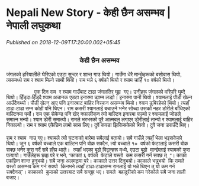 # Nepali New Story - केही छैन असम्भव | नेपाली लघुकथा

*Published on 2018-12-09T17:20:00.002+05:45*

<h2 style="text-align: center;">
<span lang="NE" style="line-height: 107%;"><span style="font-family: Helvetica Neue, Arial, Helvetica, sans-serif; font-size: large;">केही छैन असम्भव</span></span></h2>
<div class="MsoNormal">
<span style="font-family: Helvetica Neue, Arial, Helvetica, sans-serif;"><span lang="NE" style="line-height: 107%;">जंगलको हरियालीले घेरिएको एउटा सुन्दर र शान्त गाउ थियो। गाउँमा धेरै
मान्छेहरूको बसोबास थियो</span><span style="font-size: 12.0pt; line-height: 107%; mso-bidi-font-size: 11.0pt;">,</span><span lang="NE" style="line-height: 107%;"> त्यसमध्धे राम र श्याम मिल्ने साथी
थियो। राम भन्ने ६ वर्षको थियो र श्याम चाहिँ १० वर्षको थियो।</span><span style="font-size: 12.0pt; line-height: 107%; mso-bidi-font-size: 11.0pt;"><o:p></o:p></span></span></div>
<div class="MsoNormal">
<span lang="NE" style="font-family: Helvetica Neue, Arial, Helvetica, sans-serif; line-height: 107%;"><br /></span></div>
<div class="MsoNormal">
<span style="font-family: Helvetica Neue, Arial, Helvetica, sans-serif;"><span style="font-size: 12.0pt; line-height: 107%; mso-bidi-font-size: 11.0pt;"><span style="mso-spacerun: yes;">                 </span></span><span lang="NE" style="line-height: 107%;">एक
दिन राम<span style="mso-spacerun: yes;">  </span>र श्याम गाउँबाट टाढा जंगलतिर
घुम्न<span style="mso-spacerun: yes;">  </span>गए। उनीहरू जंगलको वरिपरि घुम्दै
थियो। हिँड्दा-हिँड्दै श्याम अचानक एउटा इनारमा ड्याम्म लड्यो। इनारमा पानी थियो।
श्यामलाई पौडी खेल्न आउँदैनथ्यो। पौडी खेल्न आए पनि इनारबाट बाहिर निस्कन असम्भव
थियो। श्याम डुबिरहेको थियो। त्यहाँ टाढा-टाढा सम्म कोही पनि थिएन। राम कसरी
श्यामलाई बचाउने भनेर सोच्दा उसको नहर डोरीले बाँधिएको बाल्टिनमा पर्यो। राम एक सेकेन्ड
पनि खेर नफालीकन त्यो बाल्टिन इनारमा फल्यो र श्यामलाई जोडले समात्न भन्यो। श्याम
डोरी समात्यो। रामले भरभरको पुरै आत्मबल लगाएर डोरीलाई तान्यो र श्यामलाई बाहिर
निकाल्यो। राम र श्याम एकैछिन लामो सास लिए। दुवै कपडा झिकिसकेको थियो। दुवै जना डराउँदै
थिए।</span><span style="font-size: 12.0pt; line-height: 107%; mso-bidi-font-size: 11.0pt;"><o:p></o:p></span></span></div>
<div class="MsoNormal">
<span style="font-family: Helvetica Neue, Arial, Helvetica, sans-serif;"><br /></span></div>
<div class="MsoNormal">
<span style="font-family: Helvetica Neue, Arial, Helvetica, sans-serif;"><span lang="NE" style="line-height: 107%;">राम र श्याम<span style="mso-spacerun: yes;">  </span>गाउ गए। श्यामले
त्यो घटनाको बारेमा सबैलाई बतायो। सबै गाउँले त्यहाँ भेला भइसकेको थियो। जुन ६
वर्षको बच्चाले एक बाल्टिन पनि बोक्न सक्दैन, त्यो बच्चाले १०<span style="mso-spacerun: yes;">  </span>वर्षको फेटालाई कसरी बोक्न सक्छ भनेर कुरा
गर्दै सबै हाँस्न थाले।</span><span style="font-size: 12.0pt; line-height: 107%; mso-bidi-font-size: 11.0pt;"><span style="mso-spacerun: yes;">  </span></span><span lang="NE" style="line-height: 107%;">त्यहाँ
भएका बूढो विद्वान्हरू मध्ये</span><span style="font-size: 12.0pt; line-height: 107%; mso-bidi-font-size: 11.0pt;">,</span><span lang="NE" style="line-height: 107%;"> एउटा बूढो<span style="mso-spacerun: yes;">  </span>मान्छेलाई श्यामको कुरा पत्यायो। गाउँलेहरू
छक्क परे र भने, “काका! ६ वर्षको<span style="mso-spacerun: yes;">  </span>फेटाले
यस्तो<span style="mso-spacerun: yes;">  </span>कम कसरी गर्न सक्छ त्<span style="mso-spacerun: yes;">  </span>“। काका एकछिन शान्त हुनुभयो। सबै जना अलमल्लमा
परे। काकाले उत्तर दिनुभयो। काकाले भन्नुभयो<span style="mso-spacerun: yes;"> 
</span>कि रामले यस्तो असम्भव कम गर्न सक्यो<span style="mso-spacerun: yes;"> 
</span>किनभने त्यहाँ टाढा-टाढासम्म रामलाई यो भन्ने थिएन त् यो कम गर्न सक्दैनस्”।
काकाको<span style="mso-spacerun: yes;">  </span>कुराको उत्तरबाट सबै सन्तुष्ट भए।
रामले<span style="mso-spacerun: yes;">  </span>बहादुरीको कम गरेकोले सबै जना ताली बजाए।<o:p></o:p></span></span></div>
<br />